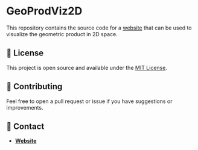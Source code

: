 # GeoProdViz2D

This repository contains the source code for a [website](https://robinlabryga.github.io/GeoProdViz2D) that can be used to visualize the geometric product in 2D space.

## 📝 License

This project is open source and available under the [MIT License](LICENSE.md).

## 🤝 Contributing

Feel free to open a pull request or issue if you have suggestions or improvements.

## 📧 Contact

- [**Website**](https://robinlabryga.github.io)

